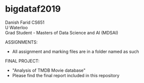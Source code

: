 # bigdataf2019

Danish Farid CS651  
U Waterloo  
Grad Student - Masters of Data Science and AI (MDSAI)  

ASSIGNMENTS: 
  * All assignment and marking files are in a folder named as such
 
FINAL PROJECT:
  * "Analysis of TMDB Movie database"
  * Please find the final report included in this repository
  
